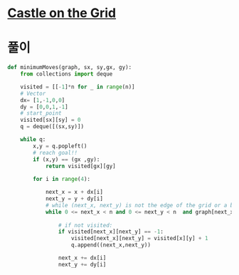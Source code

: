 # [Castle on the Grid](https://www.hackerrank.com/challenges/castle-on-the-grid/copy-from/254309906?isFullScreen=true&h_l=interview&playlist_slugs%5B%5D=interview-preparation-kit&playlist_slugs%5B%5D=stacks-queues)

# 풀이
```python
def minimumMoves(graph, sx, sy,gx, gy):
    from collections import deque

    visited = [[-1]*n for _ in range(n)]
    # Vector
    dx= [1,-1,0,0]
    dy = [0,0,1,-1]
    # start_point
    visited[sx][sy] = 0
    q = deque([(sx,sy)])

    while q:
        x,y = q.popleft()
        # reach goal!!
        if (x,y) == (gx ,gy):
            return visited[gx][gy]
        
        for i in range(4):

            next_x = x + dx[i]
            next_y = y + dy[i]
            # while (next_x, next_y) is not the edge of the grid or a blocked cell :
            while 0 <= next_x < n and 0 <= next_y < n  and graph[next_x][next_y] == '.':
                
                # if not visited:
                if visited[next_x][next_y] == -1:
                    visited[next_x][next_y] = visited[x][y] + 1
                    q.append((next_x,next_y))

                next_x += dx[i]
                next_y += dy[i]
```
